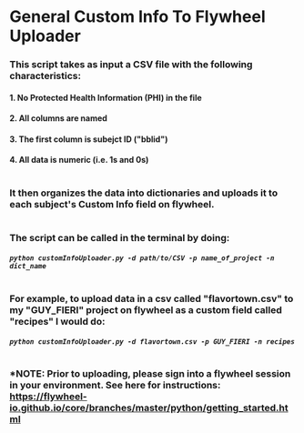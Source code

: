 # General Custom Info To Flywheel Uploader

### This script takes as input a CSV file with the following characteristics:
#### 1. No Protected Health Information (PHI) in the file
#### 2. All columns are named
#### 3. The first column is subejct ID ("bblid")
#### 4. All data is numeric (i.e. 1s and 0s) 
# 
### It then organizes the data into dictionaries and uploads it to each subject's Custom Info field on flywheel. 
# 
### The script can be called in the terminal by doing: 
##### ```python customInfoUploader.py -d path/to/CSV -p name_of_project -n dict_name``` 
# 
### For example, to upload data in a csv called "flavortown.csv" to my "GUY_FIERI" project on flywheel as a custom field called "recipes" I would do:
##### ```python customInfoUploader.py -d flavortown.csv -p GUY_FIERI -n recipes```
# 
### *NOTE: Prior to uploading, please sign into a flywheel session in your environment. See here for instructions: https://flywheel-io.github.io/core/branches/master/python/getting_started.html
